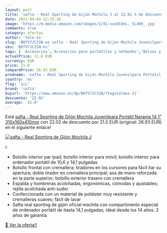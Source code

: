 ```yaml
---
layout: post
title: 'safta - Real Sporting de Gijón Mochila J al 22.02 % de descuento'
date: 2021-04-04 12:33:16
image: 'https://m.media-amazon.com/images/I/41-xvoOCmnL._SL400_.jpg'
comments: true
category: ofertas
author: 'tole.es'
slug: 'B07V7JC31N-es safta - Real Sporting de Gijón Mochila Juvenilpara...'
sku: 'B07V7JC31N-es'
tags: [ 'Accesorios','Accesorios para portátiles y netbooks','Bolsas y fundas para portátiles y netbooks','Informática','Mochilas para portátiles y netbooks','mochila','safta', ]
actualPrice: 21.0 EUR
currency: EUR
price: 21.0
comparePrice: 26.93 EUR
prodname: 'safta - Real Sporting de Gijón Mochila Juvenilpara Portátil  Naranja 14 1"  310x160x410mm'
country: 'es'
flag: '🇪🇸'
brand: 'safta'
buyurl: 'https://www.amazon.es/dp/B07V7JC31N/?tag=tolees-21'
descuento: '22.02'
average: '21.0'
---
```


Está [safta - Real Sporting de Gijón Mochila Juvenilpara Portátil  Naranja 14 1"  310x160x410mm](https://www.amazon.es/dp/B07V7JC31N/?tag=tolees-21) con 22.02 de descuento por 21.0 EUR (original: 26.93 EUR) en el siguiente enlace!

[![safta - Real Sporting de Gijón Mochila J](https://m.media-amazon.com/images/I/41-xvoOCmnL._SL400_.jpg)](https://www.amazon.es/dp/B07V7JC31N/?tag=tolees-21)

ℹ️:

- Bolsillo interior par ipad; bolsillo interior para móvil; bolsillo interior para ordenador portátil de 10,6 y 14,1 pulgadas
- Bolsillo frontal con cremallera; tiradores en los cursores para fácil itar su apertura; doble tirador en cremallera principal; asa de mano reforzada en la parte superior; bolsillo exterior trasero con cremallera
- Espalda y hombreras acolchadas, ergonómicas, cómodas y ajustables; rejilla acolchada anti-sudor
- Confeccionada con un material de poliéster muy resistente y cremalleras suaves; fácil de lavar
- Safta real sporting de gijón oficial mochila con compartimento especial de ordenador portátil de hasta 14,1 pulgadas; ideal desde los 14 años. 2 años de garantía

[🛒 Ver la oferta!!](https://www.amazon.es/dp/B07V7JC31N/?tag=tolees-21)
